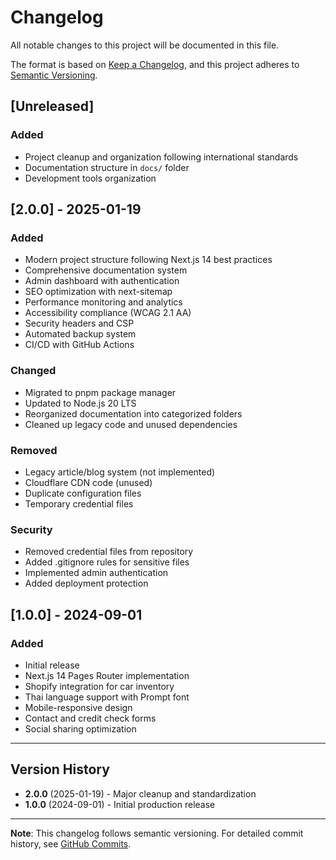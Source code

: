 # Changelog

All notable changes to this project will be documented in this file.

The format is based on [Keep a Changelog](https://keepachangelog.com/en/1.0.0/),
and this project adheres to [Semantic Versioning](https://semver.org/spec/v2.0.0.html).

## [Unreleased]

### Added
- Project cleanup and organization following international standards
- Documentation structure in `docs/` folder
- Development tools organization

## [2.0.0] - 2025-01-19

### Added
- Modern project structure following Next.js 14 best practices
- Comprehensive documentation system
- Admin dashboard with authentication
- SEO optimization with next-sitemap
- Performance monitoring and analytics
- Accessibility compliance (WCAG 2.1 AA)
- Security headers and CSP
- Automated backup system
- CI/CD with GitHub Actions

### Changed
- Migrated to pnpm package manager
- Updated to Node.js 20 LTS
- Reorganized documentation into categorized folders
- Cleaned up legacy code and unused dependencies

### Removed
- Legacy article/blog system (not implemented)
- Cloudflare CDN code (unused)
- Duplicate configuration files
- Temporary credential files

### Security
- Removed credential files from repository
- Added .gitignore rules for sensitive files
- Implemented admin authentication
- Added deployment protection

## [1.0.0] - 2024-09-01

### Added
- Initial release
- Next.js 14 Pages Router implementation
- Shopify integration for car inventory
- Thai language support with Prompt font
- Mobile-responsive design
- Contact and credit check forms
- Social sharing optimization

---

## Version History

- **2.0.0** (2025-01-19) - Major cleanup and standardization
- **1.0.0** (2024-09-01) - Initial production release

---

**Note**: This changelog follows semantic versioning. For detailed commit history, see [GitHub Commits](https://github.com/Nblues/chiangmaiusedcar-next/commits/master).
